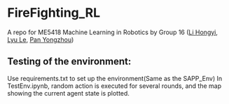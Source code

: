 # FireFighting_RL
A repo for ME5418 Machine Learning in Robotics by Group 16 ([Li Hongyi](https://github.com/LuyiLi), [Lyu Le](https://github.com/rulerlock), [Pan Yongzhou](https://github.com/YongzhouPan))
## Testing of the environment:
Use requirements.txt to set up the environment(Same as the SAPP_Env)
In TestEnv.ipynb, random action is executed for several rounds, and the map showing the current agent state is plotted.
